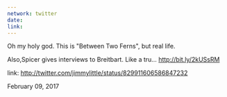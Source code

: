 ```yaml
---
network: twitter
date:
link:
---
```

Oh my holy god. This is "Between Two Ferns", but real life. 

Also,Spicer gives interviews to Breitbart. Like a tru… http://bit.ly/2kUSsRM 

link: http://twitter.com/jimmylittle/status/829911606586847232 

February 09, 2017